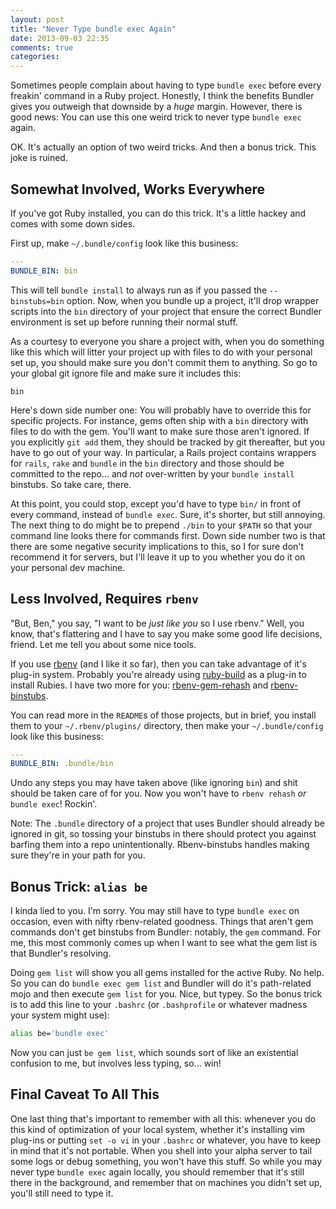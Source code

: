 ```yaml
---
layout: post
title: "Never Type bundle exec Again"
date: 2013-09-03 22:35
comments: true
categories: 
---
```

Sometimes people complain about having to type `bundle exec` before every
freakin' command in a Ruby project. Honestly, I think the benefits Bundler gives
you outweigh that downside by a *huge* margin. However, there is good news: You
can use this one weird trick to never type `bundle exec` again.

OK. It's actually an option of two weird tricks. And then a bonus trick. This
joke is ruined.


## Somewhat Involved, Works Everywhere

If you've got Ruby installed, you can do this trick. It's a little hackey and
comes with some down sides.

First up, make `~/.bundle/config` look like this business:

``` yaml ~/.bundle/config
---
BUNDLE_BIN: bin
```

This will tell `bundle install` to always run as if you passed the
`--binstubs=bin` option. Now, when you bundle up a project, it'll drop wrapper
scripts into the `bin` directory of your project that ensure the correct Bundler
environment is set up before running their normal stuff.

As a courtesy to everyone you share a project with, when you do something like
this which will litter your project up with files to do with your personal set
up, you should make sure you don't commit them to anything. So go to your global
git ignore file and make sure it includes this:

``` text ~/.gitignore
bin
```

Here's down side number one: You will probably have to override this for specific
projects. For instance, gems often ship with a `bin` directory with files to do
with the gem. You'll want to make sure those aren't ignored. If you explicitly
`git add` them, they should be tracked by git thereafter, but you have to go out
of your way. In particular, a Rails project contains wrappers for `rails`,
`rake` and `bundle` in the `bin` directory and those should be committed to the
repo... and *not* over-written by your `bundle install` binstubs. So take care,
there.

At this point, you could stop, except you'd have to type `bin/` in front of
every command, instead of `bundle exec`. Sure, it's shorter, but still annoying.
The next thing to do might be to prepend `./bin` to your `$PATH` so that your
command line looks there for commands first. Down side number two is that there
are some negative security implications to this, so I for sure don't recommend
it for servers, but I'll leave it up to you whether you do it on your personal
dev machine.

## Less Involved, Requires `rbenv`

"But, Ben," you say, "I want to be *just like you* so I use rbenv." Well, you
know, that's flattering and I have to say you make some good life decisions,
friend. Let me tell you about some nice tools.

If you use [rbenv](https://github.com/sstephenson/rbenv) (and I like it so
far), then you can take advantage of it's plug-in system. Probably you're
already using [ruby-build](https://github.com/sstephenson/ruby-build) as a
plug-in to install Rubies. I have two more for you:
[rbenv-gem-rehash](https://github.com/sstephenson/rbenv-gem-rehash) and
[rbenv-binstubs](https://github.com/ianheggie/rbenv-binstubs).

You can read more in the `README`s of those projects, but in brief, you install
them to your `~/.rbenv/plugins/` directory, then make your `~/.bundle/config`
look like this business:

``` yaml ~/.bundle/config
---
BUNDLE_BIN: .bundle/bin
```

Undo any steps you may have taken above (like ignoring `bin`) and shit should be
taken care of for you. Now you won't have to `rbenv rehash` *or* `bundle exec`!
Rockin'.

Note: The `.bundle` directory of a project that uses Bundler should already be
ignored in git, so tossing your binstubs in there should protect you against
barfing them into a repo unintentionally. Rbenv-binstubs handles making sure
they're in your path for you.

## Bonus Trick: `alias be`

I kinda lied to you. I'm sorry. You may still have to type `bundle exec` on
occasion, even with nifty rbenv-related goodness. Things that aren't gem
commands don't get binstubs from Bundler: notably, the `gem` command. For me,
this most commonly comes up when I want to see what the gem list is that
Bundler's resolving.

Doing `gem list` will show you all gems installed for the active Ruby. No help.
So you can do `bundle exec gem list` and Bundler will do it's path-related mojo
and then execute `gem list` for you. Nice, but typey. So the bonus trick is to
add this line to your `.bashrc` (or `.bashprofile` or whatever madness your
system might use):

``` bash ~/.bashrc
alias be='bundle exec'
```

Now you can just `be gem list`, which sounds sort of like an existential
confusion to me, but involves less typing, so... win!

## Final Caveat To All This

One last thing that's important to remember with all this: whenever you do this
kind of optimization of your local system, whether it's installing vim plug-ins
or putting `set -o vi` in your `.bashrc` or whatever, you have to keep in mind
that it's not portable. When you shell into your alpha server to tail some logs
or debug something, you won't have this stuff. So while you may never type
`bundle exec` again locally, you should remember that it's still there in the
background, and remember that on machines you didn't set up, you'll still need
to type it.
